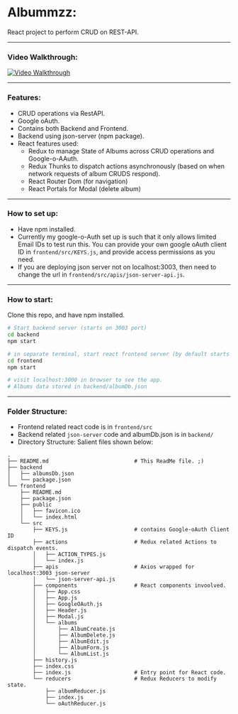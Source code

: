 # Albummzz:

React project to perform CRUD on REST-API.

---

### Video Walkthrough:

[![Video Walkthrough](https://img.youtube.com/vi/v7egKo4q1vM/maxresdefault.jpg)](https://youtu.be/v7egKo4q1vM)

---

### Features:
- CRUD operations via RestAPI.
- Google oAuth.
- Contains both Backend and Frontend.
- Backend using json-server (npm package).
- React features used:
  - Redux to manage State of Albums across CRUD operations and Google-o-AAuth.
  - Redux Thunks to dispatch actions asynchronously (based on when network requests of album CRUDS respond).
  - React Router Dom (for navigation)
  - React Portals for Modal (delete album)

---

### How to set up:
- Have npm installed.
- Currently my google-o-Auth set up is such that it only allows limited Email IDs to test run this. You can provide your own google oAuth client ID in `frontend/src/KEYS.js`, and provide access permissions as you need.
- If you are deploying json server not on localhost:3003, then need to change the url in `frontend/src/apis/json-server-api.js`.

---

### How to start:
Clone this repo, and have npm installed.
```bash
# Start backend server (starts on 3003 port)
cd backend
npm start

# in separate terminal, start react frontend server (by default starts on 3000)
cd frontend
npm start

# visit localhost:3000 in browser to see the app.
# Albums data stored in backend/albumDb.json
```

---

### Folder Structure:
- Frontend related react code is in `frontend/src`
- Backend related `json-server` code and albumDb.json is in `backend/`
- Directory Structure: Salient files shown below:

```
.
├── README.md                           # This ReadMe file. ;)
├── backend
│   ├── albumsDb.json
│   └── package.json
└── frontend
    ├── README.md
    ├── package.json
    ├── public
    │   ├── favicon.ico
    │   └── index.html
    └── src
        ├── KEYS.js                     # contains Google-oAuth Client ID
        ├── actions                     # Redux related Actions to dispatch events.
        │   ├── ACTION_TYPES.js
        │   └── index.js
        ├── apis                        # Axios wrapped for localhost:3003 json-server
        │   └── json-server-api.js
        ├── components                  # React components invoolved.
        │   ├── App.css
        │   ├── App.js
        │   ├── GoogleOAuth.js
        │   ├── Header.js
        │   ├── Modal.js
        │   └── albums
        │       ├── AlbumCreate.js
        │       ├── AlbumDelete.js
        │       ├── AlbumEdit.js
        │       ├── AlbumForm.js
        │       └── AlbumList.js
        ├── history.js
        ├── index.css
        ├── index.js                    # Entry point for React code.
        └── reducers                    # Redux Reducers to modify state.
            ├── albumReducer.js
            ├── index.js
            └── oAuthReducer.js
```